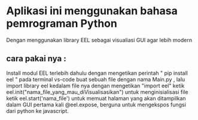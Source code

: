 # Aplikasi ini menggunakan bahasa pemrograman Python
Dengan menggunakan library EEL sebagai visualiasi GUI agar lebih modern

## cara pakai nya :
Install modul EEL terlebih dahulu dengan mengetikan perintah " pip install eel " pada terminal vs-code
buat sebuah file dengan nama Main.py , lalu import library eel kedalam file nya dengan mengetikan "import eel"
ketik eel.init("nama_file_yang_mau_diVisualisasikan") untuk menginisialisasi file
ketik eel.start('nama_file') untuk memuat halaman yang akan ditampilkan dalam GUI pertama kali
@eel.expose, berguna untuk mengekspos fungsi dari python ke javascript.
